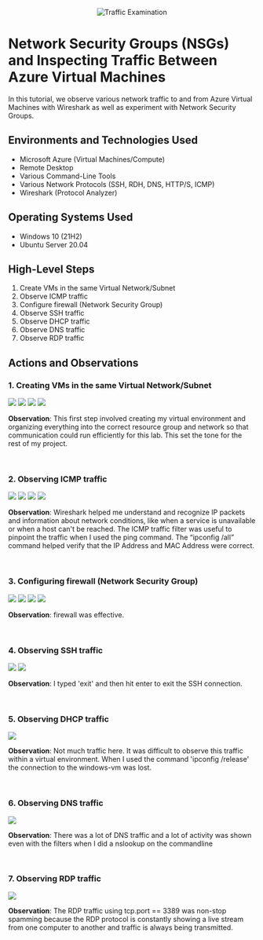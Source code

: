 <p align="center">
<img src="https://i.imgur.com/Ua7udoS.png" alt="Traffic Examination"/>
</p>

<h1>Network Security Groups (NSGs) and Inspecting Traffic Between Azure Virtual Machines</h1>
In this tutorial, we observe various network traffic to and from Azure Virtual Machines with Wireshark as well as experiment with Network Security Groups. <br />

<h2>Environments and Technologies Used</h2>

- Microsoft Azure (Virtual Machines/Compute)
- Remote Desktop
- Various Command-Line Tools
- Various Network Protocols (SSH, RDH, DNS, HTTP/S, ICMP)
- Wireshark (Protocol Analyzer)

<h2>Operating Systems Used </h2>

- Windows 10 (21H2)
- Ubuntu Server 20.04

<h2>High-Level Steps</h2>

 1) Create VMs in the same Virtual Network/Subnet
 2) Observe ICMP traffic
 3) Configure firewall (Network Security Group)
 4) Observe SSH traffic
 5) Observe DHCP traffic
 6) Observe DNS traffic
 7) Observe RDP traffic

<h2>Actions and Observations</h2>

<h3>1. Creating VMs in the same Virtual Network/Subnet</h3>
<p>
<img src="https://github.com/BrianRivera22/azure_network_protocols/blob/main/Azure%20Network%20Protocols/1.png"/>
<img src="https://github.com/BrianRivera22/azure_network_protocols/blob/main/Azure%20Network%20Protocols/2.png"/>
<img src="https://github.com/BrianRivera22/azure_network_protocols/blob/main/Azure%20Network%20Protocols/3.png"/>
<img src="https://github.com/BrianRivera22/azure_network_protocols/blob/main/Azure%20Network%20Protocols/4.png"/>
</p>
<p>
<b>Observation</b>: This first step involved creating my virtual environment and organizing everything into the correct resource group and network so that communication could run efficiently for this lab. This set the tone for the rest of my project.
</p>
<br />

<h3>2. Observing ICMP traffic</h3>
<p>
<img src="https://github.com/BrianRivera22/azure_network_protocols/blob/main/Azure%20Network%20Protocols/5.png"/>
<img src="https://github.com/BrianRivera22/azure_network_protocols/blob/main/Azure%20Network%20Protocols/6.png"/>
<img src="https://github.com/BrianRivera22/azure_network_protocols/blob/main/Azure%20Network%20Protocols/7.png"/>
<img src="https://github.com/BrianRivera22/azure_network_protocols/blob/main/Azure%20Network%20Protocols/8.png"/> 
</p>
<p>
<b>Observation</b>: Wireshark helped me understand and recognize IP packets and information about network conditions, like when a service is unavailable or when a host can't be reached. The ICMP traffic filter was useful to pinpoint the traffic when I used the ping command. The “ipconfig /all” command helped verify that the IP Address and MAC Address were correct.
</p>
<br />

<h3>3. Configuring firewall (Network Security Group)</h3>
<p>
<img src="https://github.com/BrianRivera22/azure_network_protocols/blob/main/Azure%20Network%20Protocols/9.png"/>
<img src="https://github.com/BrianRivera22/azure_network_protocols/blob/main/Azure%20Network%20Protocols/10.png"/>
<img src="https://github.com/BrianRivera22/azure_network_protocols/blob/main/Azure%20Network%20Protocols/11.png"/>
<img src="https://github.com/BrianRivera22/azure_network_protocols/blob/main/Azure%20Network%20Protocols/12.png"/> 
</p>
<p>
<b>Observation</b>: firewall was effective. 
</p>
<br />

<h3>4. Observing SSH traffic</h3>
<p>
<img src="https://github.com/BrianRivera22/azure_network_protocols/blob/main/Azure%20Network%20Protocols/13.png"/>
<img src="https://github.com/BrianRivera22/azure_network_protocols/blob/main/Azure%20Network%20Protocols/14.png"/> 
</p>
<p>
<b>Observation</b>: I typed 'exit' and then hit enter to exit the SSH connection.
</p>
<br />

<h3>5. Observing DHCP traffic</h3>
<p>
<img src="https://github.com/BrianRivera22/azure_network_protocols/blob/main/Azure%20Network%20Protocols/15.png"/>
</p>
<p>
<b>Observation</b>: Not much traffic here. It was difficult to observe this traffic within a virtual environment. When I used the command 'ipconfig /release' the connection to the windows-vm was lost.
</p>
<br />

<h3>6. Observing DNS traffic</h3>
<p>
<img src="https://github.com/BrianRivera22/azure_network_protocols/blob/main/Azure%20Network%20Protocols/16.png"/>
</p>
<p>
<b>Observation</b>: There was a lot of DNS traffic and a lot of activity was shown even with the filters when I did a nslookup on the commandline
</p>
<br />

<h3>7. Observing RDP traffic</h3>
<p>
<img src="https://github.com/BrianRivera22/azure_network_protocols/blob/main/Azure%20Network%20Protocols/17.png"/>
</p>
<p>
<b>Observation</b>: The RDP traffic using tcp.port == 3389 was non-stop spamming because the RDP protocol is constantly showing a live stream from one computer to another and traffic is always being transmitted.
</p>
<br />
